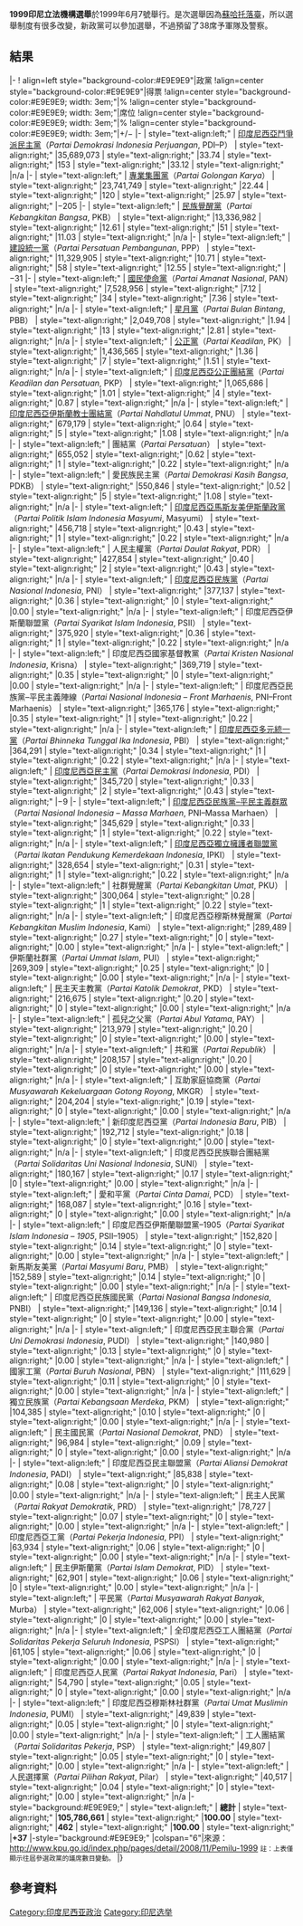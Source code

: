 **1999印尼立法機構選舉**於1999年6月7號舉行。是次選舉因為[蘇哈托落臺](../Page/蘇哈托.md "wikilink")，所以選舉制度有很多改變，新政黨可以參加選舉，不過預留了38席予軍隊及警察。

## 結果

|- \! align=left style="background-color:\#E9E9E9"|政黨 \!align=center
style="background-color:\#E9E9E9"|得票 \!align=center
style="background-color:\#E9E9E9; width: 3em;"|% \!align=center
style="background-color:\#E9E9E9; width: 3em;"|席位 \!align=center
style="background-color:\#E9E9E9; width: 3em;"|% \!align=center
style="background-color:\#E9E9E9; width: 3em;"|+/− |- |
style="text-align:left;" |
[印度尼西亞鬥爭派民主黨](../Page/印度尼西亞鬥爭派民主黨.md "wikilink")（*Partai
Demokrasi Indonesia Perjuangan*, PDI–P） | style="text-align:right;"
|35,689,073 | style="text-align:right;" |33.74 |
style="text-align:right;" |153 | style="text-align:right;" |33.12 |
style="text-align:right;" |n/a |- | style="text-align:left;" |
[專業集團黨](../Page/專業集團黨.md "wikilink")（*Partai Golongan Karya*）
| style="text-align:right;" |23,741,749 | style="text-align:right;"
|22.44 | style="text-align:right;" |120 | style="text-align:right;"
|25.97 | style="text-align:right;" |−205 |- | style="text-align:left;" |
[民族覺醒黨](../Page/民族覺醒黨.md "wikilink")（*Partai Kebangkitan Bangsa*, PKB） |
style="text-align:right;" |13,336,982 | style="text-align:right;" |12.61
| style="text-align:right;" |51 | style="text-align:right;" |11.03 |
style="text-align:right;" |n/a |- | style="text-align:left;" |
[建設統一黨](../Page/建設統一黨.md "wikilink")（*Partai Persatuan
Pembangunan*, PPP） | style="text-align:right;" |11,329,905 |
style="text-align:right;" |10.71 | style="text-align:right;" |58 |
style="text-align:right;" |12.55 | style="text-align:right;" |−31 |- |
style="text-align:left;" | [國民使命黨](../Page/國民使命黨.md "wikilink")（*Partai
Amanat Nasional*, PAN） | style="text-align:right;" |7,528,956 |
style="text-align:right;" |7.12 | style="text-align:right;" |34 |
style="text-align:right;" |7.36 | style="text-align:right;" |n/a |- |
style="text-align:left;" | [星月黨](../Page/星月黨.md "wikilink")（*Partai
Bulan Bintang*, PBB） | style="text-align:right;" |2,049,708 |
style="text-align:right;" |1.94 | style="text-align:right;" |13 |
style="text-align:right;" |2.81 | style="text-align:right;" |n/a |- |
style="text-align:left;" | [公正黨](../Page/繁榮公正黨.md "wikilink")（*Partai
Keadilan*, PK） | style="text-align:right;" |1,436,565 |
style="text-align:right;" |1.36 | style="text-align:right;" |7 |
style="text-align:right;" |1.51 | style="text-align:right;" |n/a |- |
style="text-align:left;" |
[印度尼西亞公正團結黨](../Page/印度尼西亞公正團結黨.md "wikilink")（*Partai
Keadilan dan Persatuan*, PKP） | style="text-align:right;" |1,065,686 |
style="text-align:right;" |1.01 | style="text-align:right;" |4 |
style="text-align:right;" |0.87 | style="text-align:right;" |n/a |- |
style="text-align:left;" |
[印度尼西亞伊斯蘭教士團結黨](../Page/印度尼西亞伊斯蘭教士團結黨.md "wikilink")（*Partai
Nahdlatul Ummat*, PNU） | style="text-align:right;" |679,179 |
style="text-align:right;" |0.64 | style="text-align:right;" |5 |
style="text-align:right;" |1.08 | style="text-align:right;" |n/a |- |
style="text-align:left;" | 團結黨（*Partai Persatuan*） |
style="text-align:right;" |655,052 | style="text-align:right;" |0.62 |
style="text-align:right;" |1 | style="text-align:right;" |0.22 |
style="text-align:right;" |n/a |- | style="text-align:left;" |
愛民族民主黨（*Partai Demokrasi Kasih Bangsa*, PDKB） |
style="text-align:right;" |550,846 | style="text-align:right;" |0.52 |
style="text-align:right;" |5 | style="text-align:right;" |1.08 |
style="text-align:right;" |n/a |- | style="text-align:left;" |
[印度尼西亞馬斯友美伊斯蘭政黨](../Page/馬斯友美黨.md "wikilink")（*Partai
Politik Islam Indonesia Masyumi*, Masyumi） | style="text-align:right;"
|456,718 | style="text-align:right;" |0.43 | style="text-align:right;"
|1 | style="text-align:right;" |0.22 | style="text-align:right;" |n/a |-
| style="text-align:left;" | 人民主權黨（*Partai Daulat Rakyat*, PDR） |
style="text-align:right;" |427,854 | style="text-align:right;" |0.40 |
style="text-align:right;" |2 | style="text-align:right;" |0.43 |
style="text-align:right;" |n/a |- | style="text-align:left;" |
[印度尼西亞民族黨](../Page/印度尼西亞民族黨.md "wikilink")（*Partai
Nasional Indonesia*, PNI） | style="text-align:right;" |377,137 |
style="text-align:right;" |0.36 | style="text-align:right;" |0 |
style="text-align:right;" |0.00 | style="text-align:right;" |n/a |- |
style="text-align:left;" | 印度尼西亞伊斯蘭聯盟黨（*Partai Syarikat Islam
Indonesia*, PSII） | style="text-align:right;" |375,920 |
style="text-align:right;" |0.36 | style="text-align:right;" |1 |
style="text-align:right;" |0.22 | style="text-align:right;" |n/a |- |
style="text-align:left;" | 印度尼西亞國家基督教黨（*Partai Kristen Nasional
Indonesia*, Krisna） | style="text-align:right;" |369,719 |
style="text-align:right;" |0.35 | style="text-align:right;" |0 |
style="text-align:right;" |0.00 | style="text-align:right;" |n/a |- |
style="text-align:left;" | 印度尼西亞民族黨–平民主義陣線（*Partai Nasional Indonesia –
Front Marhaenis*, PNI–Front Marhaenis） | style="text-align:right;"
|365,176 | style="text-align:right;" |0.35 | style="text-align:right;"
|1 | style="text-align:right;" |0.22 | style="text-align:right;" |n/a |-
| style="text-align:left;" |
[印度尼西亞多元統一黨](../Page/印度尼西亞多元統一黨.md "wikilink")（*Partai
Bhinneka Tunggal Ika Indonesia*, PBI） | style="text-align:right;"
|364,291 | style="text-align:right;" |0.34 | style="text-align:right;"
|1 | style="text-align:right;" |0.22 | style="text-align:right;" |n/a |-
| style="text-align:left;" |
[印度尼西亞民主黨](../Page/印度尼西亞民主黨.md "wikilink")（*Partai
Demokrasi Indonesia*, PDI） | style="text-align:right;" |345,720 |
style="text-align:right;" |0.33 | style="text-align:right;" |2 |
style="text-align:right;" |0.43 | style="text-align:right;" |−9 |- |
style="text-align:left;" |
[印度尼西亞民族黨–平民主義群眾](../Page/平民主義印尼國民黨.md "wikilink")（*Partai
Nasional Indonesia – Massa Marhaen*, PNI–Massa Marhaen） |
style="text-align:right;" |345,629 | style="text-align:right;" |0.33 |
style="text-align:right;" |1 | style="text-align:right;" |0.22 |
style="text-align:right;" |n/a |- | style="text-align:left;" |
[印度尼西亞獨立擁護者聯盟黨](../Page/印度尼西亞獨立擁護者聯盟.md "wikilink")（*Partai
Ikatan Pendukung Kemerdekaan Indonesia*, IPKI） |
style="text-align:right;" |328,654 | style="text-align:right;" |0.31 |
style="text-align:right;" |1 | style="text-align:right;" |0.22 |
style="text-align:right;" |n/a |- | style="text-align:left;" |
社群覺醒黨（*Partai Kebangkitan Umat*, PKU） |
style="text-align:right;" |300,064 | style="text-align:right;" |0.28 |
style="text-align:right;" |1 | style="text-align:right;" |0.22 |
style="text-align:right;" |n/a |- | style="text-align:left;" |
印度尼西亞穆斯林覺醒黨（*Partai Kebangkitan Muslim Indonesia*,
Kami） | style="text-align:right;" |289,489 | style="text-align:right;"
|0.27 | style="text-align:right;" |0 | style="text-align:right;" |0.00 |
style="text-align:right;" |n/a |- | style="text-align:left;" |
伊斯蘭社群黨（*Partai Ummat Islam*, PUI） |
style="text-align:right;" |269,309 | style="text-align:right;" |0.25 |
style="text-align:right;" |0 | style="text-align:right;" |0.00 |
style="text-align:right;" |n/a |- | style="text-align:left;" |
民主天主教黨（*Partai Katolik Demokrat*, PKD） |
style="text-align:right;" |216,675 | style="text-align:right;" |0.20 |
style="text-align:right;" |0 | style="text-align:right;" |0.00 |
style="text-align:right;" |n/a |- | style="text-align:left;" |
孤兒之父黨（*Partai Abul Yatama*, PAY） | style="text-align:right;"
|213,979 | style="text-align:right;" |0.20 | style="text-align:right;"
|0 | style="text-align:right;" |0.00 | style="text-align:right;" |n/a |-
| style="text-align:left;" | 共和黨（*Partai Republik*） |
style="text-align:right;" |208,157 | style="text-align:right;" |0.20 |
style="text-align:right;" |0 | style="text-align:right;" |0.00 |
style="text-align:right;" |n/a |- | style="text-align:left;" |
互助家庭協商黨（*Partai Musyawarah Kekeluargaan Gotong Royong*,
MKGR） | style="text-align:right;" |204,204 | style="text-align:right;"
|0.19 | style="text-align:right;" |0 | style="text-align:right;" |0.00 |
style="text-align:right;" |n/a |- | style="text-align:left;" |
新印度尼西亞黨（*Partai Indonesia Baru*, PIB） |
style="text-align:right;" |192,712 | style="text-align:right;" |0.18 |
style="text-align:right;" |0 | style="text-align:right;" |0.00 |
style="text-align:right;" |n/a |- | style="text-align:left;" |
印度尼西亞民族聯合團結黨（*Partai Solidaritas Uni Nasional
Indonesia*, SUNI） | style="text-align:right;" |180,167 |
style="text-align:right;" |0.17 | style="text-align:right;" |0 |
style="text-align:right;" |0.00 | style="text-align:right;" |n/a |- |
style="text-align:left;" | 愛和平黨（*Partai Cinta Damai*, PCD） |
style="text-align:right;" |168,087 | style="text-align:right;" |0.16 |
style="text-align:right;" |0 | style="text-align:right;" |0.00 |
style="text-align:right;" |n/a |- | style="text-align:left;" |
印度尼西亞伊斯蘭聯盟黨–1905（*Partai Syarikat Islam Indonesia –
1905*, PSII–1905） | style="text-align:right;" |152,820 |
style="text-align:right;" |0.14 | style="text-align:right;" |0 |
style="text-align:right;" |0.00 | style="text-align:right;" |n/a |- |
style="text-align:left;" | 新馬斯友美黨（*Partai Masyumi Baru*, PMB） |
style="text-align:right;" |152,589 | style="text-align:right;" |0.14 |
style="text-align:right;" |0 | style="text-align:right;" |0.00 |
style="text-align:right;" |n/a |- | style="text-align:left;" |
印度尼西亞民族國民黨（*Partai Nasional Bangsa Indonesia*, PNBI）
| style="text-align:right;" |149,136 | style="text-align:right;" |0.14 |
style="text-align:right;" |0 | style="text-align:right;" |0.00 |
style="text-align:right;" |n/a |- | style="text-align:left;" |
印度尼西亞民主聯合黨（*Partai Uni Demokrasi Indonesia*, PUDI） |
style="text-align:right;" |140,980 | style="text-align:right;" |0.13 |
style="text-align:right;" |0 | style="text-align:right;" |0.00 |
style="text-align:right;" |n/a |- | style="text-align:left;" |
國家工黨（*Partai Buruh Nasional*, PBN） | style="text-align:right;"
|111,629 | style="text-align:right;" |0.11 | style="text-align:right;"
|0 | style="text-align:right;" |0.00 | style="text-align:right;" |n/a |-
| style="text-align:left;" | 獨立民族黨（*Partai Kebangsaan Merdeka*, PKM） |
style="text-align:right;" |104,385 | style="text-align:right;" |0.10 |
style="text-align:right;" |0 | style="text-align:right;" |0.00 |
style="text-align:right;" |n/a |- | style="text-align:left;" |
民主國民黨（*Partai Nasional Demokrat*, PND） |
style="text-align:right;" |96,984 | style="text-align:right;" |0.09 |
style="text-align:right;" |0 | style="text-align:right;" |0.00 |
style="text-align:right;" |n/a |- | style="text-align:left;" |
印度尼西亞民主聯盟黨（*Partai Aliansi Demokrat Indonesia*,
PADI） | style="text-align:right;" |85,838 | style="text-align:right;"
|0.08 | style="text-align:right;" |0 | style="text-align:right;" |0.00 |
style="text-align:right;" |n/a |- | style="text-align:left;" |
民主人民黨（*Partai Rakyat Demokratik*, PRD） |
style="text-align:right;" |78,727 | style="text-align:right;" |0.07 |
style="text-align:right;" |0 | style="text-align:right;" |0.00 |
style="text-align:right;" |n/a |- | style="text-align:left;" |
印度尼西亞工黨（*Partai Pekerja Indonesia*, PPI） |
style="text-align:right;" |63,934 | style="text-align:right;" |0.06 |
style="text-align:right;" |0 | style="text-align:right;" |0.00 |
style="text-align:right;" |n/a |- | style="text-align:left;" |
民主伊斯蘭黨（*Partai Islam Demokrat*, PID） |
style="text-align:right;" |62,901 | style="text-align:right;" |0.06 |
style="text-align:right;" |0 | style="text-align:right;" |0.00 |
style="text-align:right;" |n/a |- | style="text-align:left;" |
平民黨（*Partai Musyawarah Rakyat Banyak*, Murba） |
style="text-align:right;" |62,006 | style="text-align:right;" |0.06 |
style="text-align:right;" |0 | style="text-align:right;" |0.00 |
style="text-align:right;" |n/a |- | style="text-align:left;" |
全印度尼西亞工人團結黨（*Partai Solidaritas Pekerja Seluruh
Indonesia*, PSPSI） | style="text-align:right;" |61,105 |
style="text-align:right;" |0.06 | style="text-align:right;" |0 |
style="text-align:right;" |0.00 | style="text-align:right;" |n/a |- |
style="text-align:left;" | 印度尼西亞人民黨（*Partai Rakyat Indonesia*, Pari） |
style="text-align:right;" |54,790 | style="text-align:right;" |0.05 |
style="text-align:right;" |0 | style="text-align:right;" |0.00 |
style="text-align:right;" |n/a |- | style="text-align:left;" |
印度尼西亞穆斯林社群黨（*Partai Umat Muslimin Indonesia*, PUMI）
| style="text-align:right;" |49,839 | style="text-align:right;" |0.05 |
style="text-align:right;" |0 | style="text-align:right;" |0.00 |
style="text-align:right;" |n/a |- | style="text-align:left;" |
工人團結黨（*Partai Solidaritas Pekerja*, PSP） |
style="text-align:right;" |49,807 | style="text-align:right;" |0.05 |
style="text-align:right;" |0 | style="text-align:right;" |0.00 |
style="text-align:right;" |n/a |- | style="text-align:left;" |
人民選擇黨（*Partai Pilihan Rakyat*, Pilar） |
style="text-align:right;" |40,517 | style="text-align:right;" |0.04 |
style="text-align:right;" |0 | style="text-align:right;" |0.00 |
style="text-align:right;" |n/a |-style="background:\#E9E9E9;" |
style="text-align:left;" | **總計** | style="text-align:right;"
|**105,786,661** | style="text-align:right;" |**100.00** |
style="text-align:right;" |**462** | style="text-align:right;"
|**100.00** | style="text-align:right;" |**+37**
|-style="background:\#E9E9E9;"
|colspan="6"|來源：http://www.kpu.go.id/index.php/pages/detail/2008/11/Pemilu-1999
<small>註：上表僅顯示往屆參選政黨的議席數目變動。</small> |}<noinclude>

## 參考資料

[Category:印度尼西亚政治](https://zh.wikipedia.org/wiki/Category:印度尼西亚政治 "wikilink")
[Category:印尼选举](https://zh.wikipedia.org/wiki/Category:印尼选举 "wikilink")
